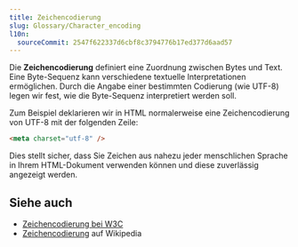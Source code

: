 ```yaml
---
title: Zeichencodierung
slug: Glossary/Character_encoding
l10n:
  sourceCommit: 2547f622337d6cbf8c3794776b17ed377d6aad57
---
```


Die **Zeichencodierung** definiert eine Zuordnung zwischen Bytes und Text. Eine Byte-Sequenz kann verschiedene textuelle Interpretationen ermöglichen. Durch die Angabe einer bestimmten Codierung (wie UTF-8) legen wir fest, wie die Byte-Sequenz interpretiert werden soll.

Zum Beispiel deklarieren wir in HTML normalerweise eine Zeichencodierung von UTF-8 mit der folgenden Zeile:

```html
<meta charset="utf-8" />
```

Dies stellt sicher, dass Sie Zeichen aus nahezu jeder menschlichen Sprache in Ihrem HTML-Dokument verwenden können und diese zuverlässig angezeigt werden.

## Siehe auch

- [Zeichencodierung bei W3C](https://www.w3.org/International/articles/definitions-characters/)
- [Zeichencodierung](https://en.wikipedia.org/wiki/Character_encoding) auf Wikipedia
